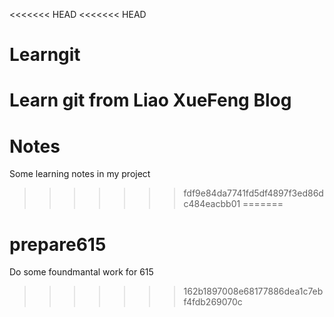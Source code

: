 <<<<<<< HEAD
<<<<<<< HEAD
# Learngit
Learn git from Liao XueFeng Blog
=======
# Notes
Some learning notes in my project
>>>>>>> fdf9e84da7741fd5df4897f3ed86dc484eacbb01
=======
# prepare615
Do some foundmantal work for 615
>>>>>>> 162b1897008e68177886dea1c7ebf4fdb269070c
